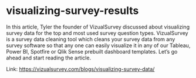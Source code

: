# visualizing-survey-results
In this article, Tyler the founder of VizualSurvey discussed about visualizing survey data for the top and most used survey question types. VizualSurvey is a survey data cleaning tool which cleans your survey data from any survey software so that any one can easily visualize it in any of our Tableau, Power BI, Spotfire or Qlik Sense prebuilt dashboard templates. Let’s go ahead and start reading the article.

Link: https://vizualsurvey.com/blogs/visualizing-survey-data/
